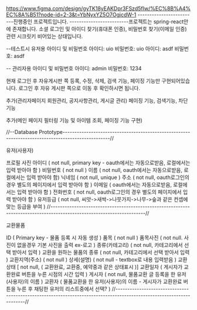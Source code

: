 https://www.figma.com/design/gyTK18yEAKDpr3FSzd5fIw/%EC%8B%A4%EC%8A%B51?node-id=2-3&t=YbNyxYZ5O7OgjcdW-1
-------------------------진행중인 프로젝트입니다.
-------------------------프로젝트는  spring-react안에 존재합니다.
소셜 로그인 및 아이디 찾기(휴대폰 인증), 비밀번호 찾기(이메일 인증) 관련 시크릿키 비어있는 상태입니다.

--테스트시 유저용 아이디 및 비밀번호 아이디: uio 비밀번호: uio 아이디: asdf 비밀번호: asdf

-- 관리자용 아이디 및 비밀번호 아이디: admin 비밀번호: 1234

현재 로그인 후 자유게시판 쪽 등록, 수정, 삭제, 검색 기능, 페이징 기능만 구현되어있습니다. 로그인 후 자유 게시판 쪽으로 이동
후 확인하시면 됩니다.

추가(관리자페이지 회원관리, 공지사항관리, 게시글 관리)
페이징 기능, 검색기능, 차단 기능

추가(메인 페이지 필터링 기능 및 아이템 조회, 페이징 기능 구현)

//--Database Prototype--------------------------------------------------------------------------------------------------//

유저(사용자) 

프로필 사진
아이디 ( not null, primary key - oauth에서는 자동으로받음, 로컬에서는 입력 받아야 함 )
비밀번호 ( not null )
이름 ( not null, oauth에서는 자동으로받음, 로컬에서는 입력 받아야 함)
닉네임 ( not null, unique )
주소 ( not null, oauth로그인의 경우 별도의 페이지에서 입력 받아야 함 )
이메일 ( oauth에서는 자동으로받음, 로컬에서는 입력 받아야 함 )
전화번호 ( not null, oauth로그인의 경우 별도의 페이지에서 입력 받아야 함 )
유저등급 ( not null, 씨앗->새싹->나뭇가지->나무->숲과 같은 컨셉에 맞는 등급을 부여 )
//----------------------------------------------------------------------------------------------------------------------//

교환물품

ID ( Primary key - 물품 등록 시 자동 생성 )
품목 ( not null )
품목사진 ( not null. 사진이 없을경우 기본 사진을 출력 ex-로고 )
종류(카테고리) ( not null, 카테고리에서 선택 받아서 입력 )
교환을 원하는 물품의 종류 ( not null, 카테고리에서 선택 받아서 입력 )
교환지역(주소) ( not null )
상세(설명) ( not null - textbox로 내용 입력받음 )
교환상태 [ not null, ( 교환완료, 교환중, 예약중과 같은 상태표시 )]
교환일자 ( 게시자가 교환완료 버튼을 누른 시점의 시간 입력 )
게시자 ( not null, 물품교환 글 등록을 한 유저(사용자)의 이름 )
교환자 ( 물품교환을 한 유저(사용자)의 이름 - 게시자가 교환완료 버튼을 누른 후 채팅한 유저의 리스트중에서 선택? )
//---------------------------------------------------------------------------------------------------------------------//
